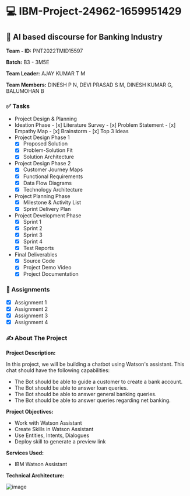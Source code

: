 # 💻 IBM-Project-24962-1659951429
## 🤖 AI based discourse for Banking Industry

**Team - ID:** PNT2022TMID15597

**Batch:** B3 - 3M5E

**Team Leader:** AJAY KUMAR T M

**Team Members:** DINESH P N, DEVI PRASAD S M, DINESH KUMAR G, BALUMOHAN B

### ✅ Tasks

-  Project Design & Planning
  -  Ideation Phase
    - [x] Literature Survey
    - [x] Problem Statement
    - [x] Empathy Map
    - [x] Brainstorm
    - [x] Top 3 Ideas
  - Project Design Phase 1
    - [x] Proposed Solution
    - [x] Problem-Solution Fit
    - [x] Solution Architecture
  - Project Design Phase 2
    - [x] Customer Journey Maps
    - [x] Functional Requirements
    - [x] Data Flow Diagrams
    - [x] Technology Architecture
  - Project Planning Phase
    - [x] Milestone & Activity List
    - [x] Sprint Delivery Plan
  - Project Development Phase
    - [x] Sprint 1
    - [x] Sprint 2
    - [x] Sprint 3
    - [x] Sprint 4
    - [x] Test Reports
  - Final Deliverables
    - [x] Source Code
    - [x] Project Demo Video
    - [x] Project Documentation
    
### 📑 Assignments

- [x] Assignment 1
- [x] Assignment 2
- [x] Assignment 3
- [x] Assignment 4
    
### ✍ About The Project

**Project Description:**

In this project, we will be building a chatbot using Watson's assistant. This chat should have the following capabilities:

- The Bot should be able to guide a customer to create a bank account.
- The Bot should be able to answer loan queries.
- The Bot should be able to answer general banking queries.
- The Bot should be able to answer queries regarding net banking.

**Project Objectives:** 
- Work with Watson Assistant
- Create Skills  in Watson Assistant
- Use Entities, Intents, Dialogues
- Deploy skill to generate a preview link

**Services Used:**
- IBM Watson Assistant


**Technical Architecture:**

![image](https://user-images.githubusercontent.com/57994522/191175131-9a5742fc-a728-4282-83d5-74d4c2dc7035.png)

